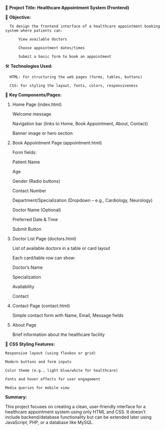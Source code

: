 🏥 **Project Title: Healthcare Appointment System (Frontend)**

🎯 **Objective:**

      To design the frontend interface of a healthcare appointment booking system where patients can:

          View available doctors

          Choose appointment dates/times

          Submit a basic form to book an appointment

🛠️ **Technologies Used:**

      HTML: For structuring the web pages (forms, tables, buttons)

      CSS: For styling the layout, fonts, colors, responsiveness

🧩 **Key Components/Pages:**

1. Home Page (index.html)

    Welcome message

    Navigation bar (links to Home, Book Appointment, About, Contact)

    Banner image or hero section

2. Book Appointment Page (appointment.html)

    Form fields:

    Patient Name

    Age

    Gender (Radio buttons)

    Contact Number

    Department/Specialization (Dropdown – e.g., Cardiology, Neurology)

    Doctor Name (Optional)

    Preferred Date & Time

    Submit Button

3. Doctor List Page (doctors.html)

    List of available doctors in a table or card layout

    Each card/table row can show:

    Doctor’s Name

    Specialization

    Availability

    Contact

4. Contact Page (contact.html)

    Simple contact form with Name, Email, Message fields

5. About Page

    Brief information about the healthcare facility

🎨 **CSS Styling Features:**

    Responsive layout (using flexbox or grid)

    Modern buttons and form inputs

    Color theme (e.g., light blue/white for healthcare)

    Fonts and hover effects for user engagement

    Media queries for mobile view

**Summary:**

This project focuses on creating a clean, user-friendly interface for a healthcare appointment system using only HTML and CSS. It doesn’t include backend/database functionality but can be extended later using JavaScript, PHP, or a database like MySQL.
